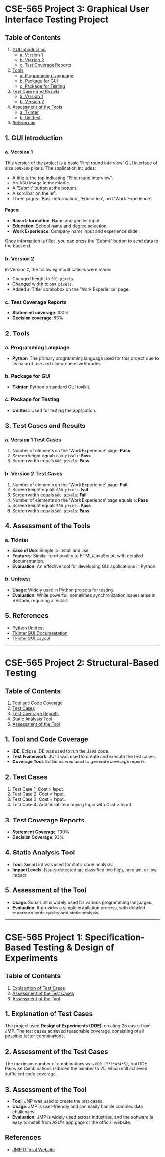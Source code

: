 # CSE-565 Project 3: Graphical User Interface Testing Project

## Table of Contents
1. [GUI Introduction](#1-gui-introduction)
   - [a. Version 1](#a-version-1)
   - [b. Version 2](#b-version-2)
   - [c. Test Coverage Reports](#c-test-coverage-reports)
2. [Tools](#2-tools)
   - [a. Programming Language](#a-programming-language)
   - [b. Package for GUI](#b-package-for-gui)
   - [c. Package for Testing](#c-package-for-testing)
3. [Test Cases and Results](#3-test-cases-and-results)
   - [a. Version 1](#a-version-1)
   - [b. Version 2](#b-version-2)
4. [Assessment of the Tools](#4-assessment-of-the-tools)
   - [a. Tkinter](#a-tkinter)
   - [b. Unittest](#b-unittest)
5. [References](#5-references)

## 1. GUI Introduction

### a. Version 1
This version of the project is a basic 'First round interview' GUI interface of size `600x600` pixels. The application includes:

- A title at the top indicating "First round interview".
- An ASU image in the middle.
- A 'Submit' button at the bottom.
- A scrollbar on the left.
- Three pages: 'Basic Information', 'Education', and 'Work Experience'.

#### Pages:
- **Basic Information**: Name and gender input.
- **Education**: School name and degree selection.
- **Work Experience**: Company name input and experience slider.

Once information is filled, you can press the 'Submit' button to send data to the backend.

### b. Version 2
In Version 2, the following modifications were made:

- Changed height to `500 pixels`.
- Changed width to `500 pixels`.
- Added a 'Title' combobox on the 'Work Experience' page.

### c. Test Coverage Reports
- **Statement coverage**: 100%
- **Decision coverage**: 93%

## 2. Tools

### a. Programming Language
- **Python**: The primary programming language used for this project due to its ease of use and comprehensive libraries.

### b. Package for GUI
- **Tkinter**: Python's standard GUI toolkit.

### c. Package for Testing
- **Unittest**: Used for testing the application.

## 3. Test Cases and Results

### a. Version 1 Test Cases
1. Number of elements on the 'Work Experience' page: **Pass**
2. Screen height equals `600 pixels`: **Pass**
3. Screen width equals `600 pixels`: **Pass**

### b. Version 2 Test Cases
1. Number of elements on the 'Work Experience' page: **Fail** 
2. Screen height equals `600 pixels`: **Fail**
3. Screen width equals `600 pixels`: **Fail**
4. Number of elements on the 'Work Experience' page equals `6`: **Pass**
5. Screen height equals `500 pixels`: **Pass**
6. Screen width equals `500 pixels`: **Pass**

## 4. Assessment of the Tools

### a. Tkinter
- **Ease of Use**: Simple to install and use.
- **Features**: Similar functionality to HTML/JavaScript, with detailed documentation.
- **Evaluation**: An effective tool for developing GUI applications in Python.

### b. Unittest
- **Usage**: Widely used in Python projects for testing.
- **Evaluation**: While powerful, sometimes synchronization issues arise in VSCode, requiring a restart.

## 5. References
- [Python Unittest](https://docs.python.org/3/library/unittest.html)
- [Tkinter GUI Documentation](https://docs.python.org/3/library/tkinter.html)
- [Tkinter GUI Layout](https://www.pythonguis.com/tutorials/use-tkinter-to-design-gui-layout/)

---

# CSE-565 Project 2: Structural-Based Testing

## Table of Contents
1. [Tool and Code Coverage](#1-tool-and-code-coverage)
2. [Test Cases](#2-test-cases)
3. [Test Coverage Reports](#3-test-coverage-reports)
4. [Static Analysis Tool](#4-static-analysis-tool)
5. [Assessment of the Tool](#5-assessment-of-the-tool)

## 1. Tool and Code Coverage
- **IDE**: Eclipse IDE was used to run the Java code.
- **Test Framework**: JUnit was used to create and execute the test cases.
- **Coverage Tool**: EclEmma was used to generate coverage reports.

## 2. Test Cases
1. Test Case 1: Cost > Input.
2. Test Case 2: Cost < Input.
3. Test Case 3: Cost = Input.
4. Test Case 4: Additional item buying logic with Cost > Input.

## 3. Test Coverage Reports
- **Statement Coverage**: 100%
- **Decision Coverage**: 93%

## 4. Static Analysis Tool
- **Tool**: SonarLint was used for static code analysis.
- **Impact Levels**: Issues detected are classified into high, medium, or low impact.

## 5. Assessment of the Tool
- **Usage**: SonarLint is widely used for various programming languages.
- **Evaluation**: It provides a simple installation process, with detailed reports on code quality and static analysis.

---

# CSE-565 Project 1: Specification-Based Testing & Design of Experiments

## Table of Contents
1. [Explanation of Test Cases](#1-explanation-of-test-cases)
2. [Assessment of the Test Cases](#2-assessment-of-the-test-cases)
3. [Assessment of the Tool](#3-assessment-of-the-tool)

## 1. Explanation of Test Cases
The project used **Design of Experiments (DOE)**, creating 25 cases from JMP.
The test cases achieved reasonable coverage, consisting of all possible factor combinations.

## 2. Assessment of the Test Cases
The maximum number of combinations was `800 (5*2*4*4*5)`, but DOE Pairwise Combinations reduced the number to 25, which still achieved sufficient code coverage.

## 3. Assessment of the Tool
- **Tool**: JMP was used to create the test cases.
- **Usage**: JMP is user-friendly and can easily handle complex data challenges.
- **Evaluation**: JMP is widely used across industries, and the software is easy to install from ASU's app page or the official website.

## References
- [JMP Official Website](https://www.jmp.com/zh_tw/home.html)

